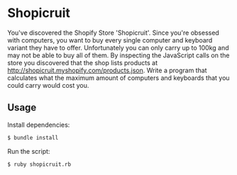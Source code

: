 # Shopicruit
You've discovered the Shopify Store 'Shopicruit'. Since you're obsessed with computers, you want to buy every single computer and keyboard variant they have to offer. Unfortunately you can only carry up to 100kg and may not be able to buy all of them. By inspecting the JavaScript calls on the store you discovered that the shop lists products at http://shopicruit.myshopify.com/products.json. Write a program that calculates what the maximum amount of computers and keyboards that you could carry would cost you.

## Usage

Install dependencies:

```bash
$ bundle install
```

Run the script:

```bash
$ ruby shopicruit.rb
```
